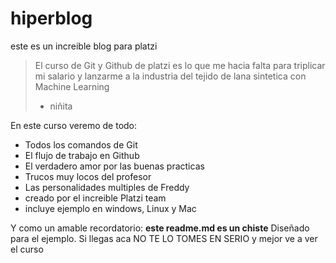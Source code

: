 # hiperblog
este es un increible blog para platzi
>El curso de Git y Github de platzi es lo que me hacia falta para triplicar mi salario y lanzarme a la industria del tejido de lana sintetica con Machine Learning
> - niñita

En este curso veremo de todo: 
* Todos los comandos de Git
* El flujo de trabajo en Github
* El verdadero amor por las buenas practicas
*  Trucos muy locos del profesor
* Las personalidades multiples de Freddy
* creado por el increible Platzi team
* incluye ejemplo en windows, Linux y Mac

Y como un amable recordatorio: **este readme.md es un chiste** Diseñado para el ejemplo. Si llegas aca NO TE LO TOMES EN SERIO y mejor ve a ver el curso